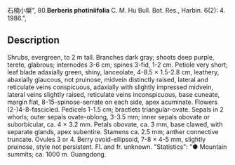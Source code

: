 石楠小檗",
80.**Berberis photiniifolia** C. M. Hu Bull. Bot. Res., Harbin. 6(2): 4. 1986.",

## Description
Shrubs, evergreen, to 2 m tall. Branches dark gray; shoots deep purple, terete, glabrous; internodes 3-6 cm; spines 3-fid, 1-2 cm. Petiole very short; leaf blade adaxially green, shiny, lanceolate, 4-8.5 × 1.5-2.8 cm, leathery, abaxially glaucous, not pruinose, midvein distinctly raised, lateral and reticulate veins conspicuous, adaxially with slightly impressed midvein, lateral veins slightly raised, reticulate veins inconspicuous, base cuneate, margin flat, 8-15-spinose-serrate on each side, apex acuminate. Flowers (2-)4-8-fascicled. Pedicels 1-1.5 cm; bractlets triangular-ovate. Sepals in 2 whorls; outer sepals ovate-oblong, 3-3.5 mm; inner sepals obovate or suborbicular, ca. 4 × 3.2 mm. Petals obovate, ca. 3 mm, base clawed, with separate glands, apex subentire. Stamens ca. 2.5 mm; anther connective truncate. Ovules 3 or 4. Berry ovoid-ellipsoid, 7-8 × 4-5 mm, slightly pruinose, style not persistent. Fl. and fr. unknown.
  "Statistics": "● Mountain summits; ca. 1000 m. Guangdong.
